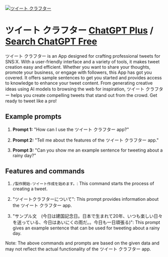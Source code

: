 
[![ツイート クラフター](https://files.oaiusercontent.com/file-5hjazlacGMpp4pWgW2eEQIlF?se=2123-10-16T07%3A49%3A42Z&sp=r&sv=2021-08-06&sr=b&rscc=max-age%3D31536000%2C%20immutable&rscd=attachment%3B%20filename%3D29974c31-98d2-4646-b9b9-21ec7dbb3556.png&sig=%2BPa8yVNrg6rQWwl3n0raD5inBuUyTQeI0TjK/ui5iZY%3D)](https://chat.openai.com/g/g-qUtah400l-tuito-kurahuta)

# ツイート クラフター [ChatGPT Plus](https://chat.openai.com/g/g-qUtah400l-tuito-kurahuta) / [Search ChatGPT Free](https://gptcall.net/index.html#/?search=%E3%83%84%E3%82%A4%E3%83%BC%E3%83%88%20%E3%82%AF%E3%83%A9%E3%83%95%E3%82%BF%E3%83%BC)

ツイート クラフター is an App designed for crafting professional tweets for SNS:X. With a user-friendly interface and a variety of tools, it makes tweet creation easy and efficient. Whether you want to share your thoughts, promote your business, or engage with followers, this App has got you covered. It offers sample sentences to get you started and provides access to knowledge to enhance your tweet content. From generating creative ideas using AI models to browsing the web for inspiration, ツイート クラフター helps you create compelling tweets that stand out from the crowd. Get ready to tweet like a pro!

## Example prompts

1. **Prompt 1:** "How can I use the ツイート クラフター app?"

2. **Prompt 2:** "Tell me about the features of the ツイート クラフター app."

3. **Prompt 3:** "Can you show me an example sentence for tweeting about a rainy day?"

## Features and commands

1. `/製作開始-ツイート作成を始めます。`: This command starts the process of creating a tweet.

2. "ツイートクラフターについて": This prompt provides information about the ツイート クラフター app.

3. "サンプル文　(今日は建国記念日。日本で生まれて20年、いつも楽しい日々を送っている、今日はあいにくの雨だ。。今日も一日頑張る)": This prompt gives an example sentence that can be used for tweeting about a rainy day.

Note: The above commands and prompts are based on the given data and may not reflect the actual functionality of the ツイート クラフター app.



